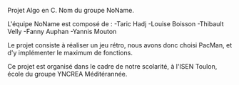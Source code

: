 Projet Algo en C.
Nom du groupe NoName.

L'équipe NoName est composé de :
-Taric Hadj
-Louise Boisson
-Thibault Velly
-Fanny Auphan
-Yannis Mouton

Le projet consiste à réaliser un jeu rétro, nous avons donc choisi PacMan, et d'y implémenter le maximum de fonctions.

Ce projet est organisé dans le cadre de notre scolarité, à l'ISEN Toulon, école du groupe YNCREA Méditérannée.